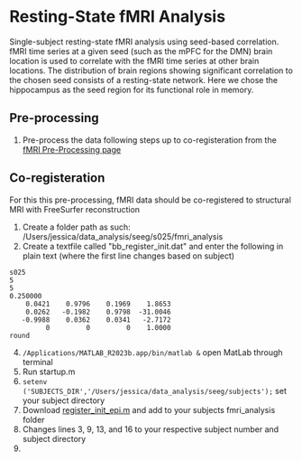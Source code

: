 # Resting-State fMRI Analysis
Single-subject resting-state fMRI analysis using seed-based correlation. fMRI time series at a given seed (such as the mPFC for the DMN) brain location is used to correlate with the fMRI time series at other brain locations. The distribution of brain regions showing significant correlation to the chosen seed consists of a resting-state network. Here we chose the hippocampus as the seed region for its functional role in memory.

## Pre-processing 
1. Pre-process the data following steps up to co-registeration from the [fMRI Pre-Processing page](https://github.com/Lin-Brain-Lab/fMRI-Analysis-For-Mac/blob/main/fMRI%20Pre-Processing.md)

## Co-registeration 
For this this pre-processing, fMRI data should be co-registered to structural MRI with FreeSurfer reconstruction
1. Create a folder path as such: /Users/jessica/data_analysis/seeg/s025/fmri_analysis
2. Create a textfile called "bb_register_init.dat" and enter the following in plain text (where the first line changes based on subject)
```
s025
5
5
0.250000
    0.0421    0.9796    0.1969    1.8653
    0.0262   -0.1982    0.9798  -31.0046
   -0.9988    0.0362    0.0341   -2.7172
         0         0         0    1.0000
round
```
4. `/Applications/MATLAB_R2023b.app/bin/matlab &` open MatLab through terminal
5. Run startup.m
6. `setenv ('SUBJECTS_DIR','/Users/jessica/data_analysis/seeg/subjects');` set your subject directory
7. Download [register_init_epi.m](https://github.com/fahsuanlin/labmanual/blob/master/scripts/register_init_epi.m) and add to your subjects fmri_analysis folder
8. Changes lines 3, 9, 13, and 16 to your respective subject number and subject directory
9. 
